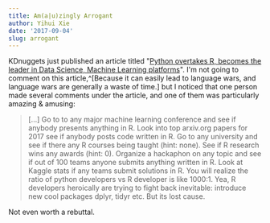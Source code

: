 ```yaml
---
title: Am(a|u)zingly Arrogant
author: Yihui Xie
date: '2017-09-04'
slug: arrogant
---
```


KDnuggets just published an article titled "[Python overtakes R, becomes the leader in Data Science, Machine Learning platforms](http://www.kdnuggets.com/2017/08/python-overtakes-r-leader-analytics-data-science.html)". I'm not going to comment on this article,^[Because it can easily lead to language wars, and language wars are generally a waste of time.] but I noticed that one person made several comments under the article, and one of them was particularly amazing & amusing:

> [...] Go to to any major machine learning conference and see if anybody presents anything in R. Look into top arxiv.org papers for 2017 see if anybody posts code written in R. Go to any university and see if there any R courses being taught (hint: none). See if R research wins any awards (hint: 0). Organize a hackaphon on any topic and see if out of 100 teams anyone submits anything written in R. Look at Kaggle stats if any teams submit solutions in R. You will realize the ratio of python developers vs R developer is like 1000:1. Yea, R developers heroically are trying to fight back inevitable: introduce new cool packages dplyr, tidyr etc. But its lost cause.

Not even worth a rebuttal.
